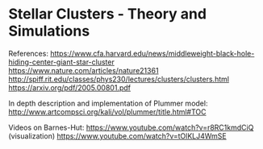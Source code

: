# Stellar Clusters - Theory and Simulations

References:
https://www.cfa.harvard.edu/news/middleweight-black-hole-hiding-center-giant-star-cluster
https://www.nature.com/articles/nature21361
http://spiff.rit.edu/classes/phys230/lectures/clusters/clusters.html
https://arxiv.org/pdf/2005.00801.pdf

In depth description and implementation of Plummer model:
http://www.artcompsci.org/kali/vol/plummer/title.html#TOC

Videos on Barnes-Hut:
https://www.youtube.com/watch?v=r8RC1kmdCiQ (visualization)
https://www.youtube.com/watch?v=tOlKLJ4WmSE
